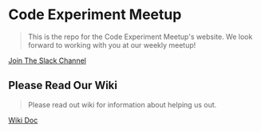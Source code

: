 # Code Experiment Meetup

> This is the repo for the Code Experiment Meetup's website.  We look forward to working with you at our weekly meetup!

[Join The Slack Channel](https://join.slack.com/t/code-experiment/shared_invite/zt-founos13-TUgJVFsUW04zQEsDh2fIlA)

## Please Read Our Wiki

> Please read out wiki for information about helping us out.

[Wiki Doc](https://github.com/code-experiment/code-experiment-website/wiki)